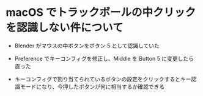 
# macOS でトラックボールの中クリックを認識しない件について
- Blender がマウスの中ボタンをボタン 5 として認識していた
- Preference でキーコンフィグを修正し、Middle を Button 5 に変更したら直った

- キーコンフィグで割り当てられているボタンの設定をクリックするとキー認識モードになり、今押したボタンが何に相当するか確認できる
